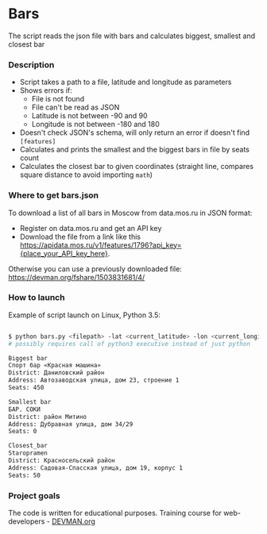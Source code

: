 # Bars

The script reads the json file with bars and calculates biggest, smallest and closest bar

### Description

* Script takes a path to a file, latitude and longitude as parameters
* Shows errors if:
  * File is not found
  * File can't be read as JSON
  * Latitude is not between -90 and 90
  * Longitude is not between -180 and 180
* Doesn't check JSON's schema, will only return an error if doesn't find `[features]`
* Calculates and prints the smallest and the biggest bars in file by seats count
* Calculates the closest bar to given coordinates (straight line, compares square distance to avoid importing `math`)


### Where to get bars.json

To download a list of all bars in Moscow from data.mos.ru in JSON format:
* Register on data.mos.ru and get an API key
* Download the file from a link like this https://apidata.mos.ru/v1/features/1796?api_key={place_your_API_key_here}.

Otherwise you can use a previously downloaded file: https://devman.org/fshare/1503831681/4/


### How to launch

Example of script launch on Linux, Python 3.5:

```bash

$ python bars.py <filepath> -lat <current_latitude> -lon <current_longitude>
# possibly requires call of python3 executive instead of just python

Biggest bar
Спорт бар «Красная машина»
District: Даниловский район
Address: Автозаводская улица, дом 23, строение 1
Seats: 450

Smallest bar
БАР. СОКИ
District: район Митино
Address: Дубравная улица, дом 34/29
Seats: 0

Closest_bar
Staropramen
District: Красносельский район
Address: Садовая-Спасская улица, дом 19, корпус 1
Seats: 50

```

### Project goals

The code is written for educational purposes. Training course for web-developers - [DEVMAN.org](https://devman.org)
